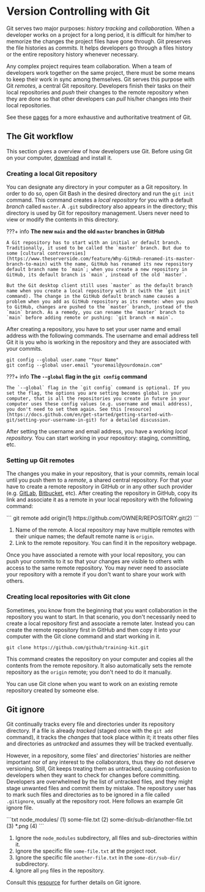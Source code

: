 # Version Controlling with Git

Git serves two major purposes: _history tracking_ and _collaboration._ When a developer works on a project for a long period, it is difficult for him/her to memorize the changes the project files have gone through. Git preserves the file histories as _commits._ It helps developers go through a files history or the entire repository history whenever necessary.

Any complex project requires team collaboration. When a team of developers work together on the same project, there must be some means to keep their work in sync among themselves. Git serves this purpose with Git _remotes_, a central Git repository. Developers finish their tasks on their local repositories and _push_ their changes to the remote repository when they are done so that other developers can _pull_ his/her changes into their local repositories.

See these [pages](https://github.com/git-guides) for a more exhaustive and authoritative treatment of Git.

## The Git workflow

This section gives a overview of how developers use Git. Before using Git on your computer, [download](https://git-scm.com/downloads) and install it.

### Creating a local Git repository

You can designate any directory in your computer as a Git repository. In order to do so, open Git Bash in the desired directory and run the `git init` command. This command creates a _local repository_ for you with a default _branch_ called `master`. A `.git` subdirectory also appears in the directory; this directory is used by Git for repository management. Users never need to view or modify the contents in this directory.

???+ info
    **The new `main` and the old `master` branches in GitHub**

    A Git repository has to start with an initial or default branch. Traditionally, it used to be called the `master` branch. But due to some [cultural controversies](https://www.theserverside.com/feature/Why-GitHub-renamed-its-master-branch-to-main) with the name, GitHub has renamed its new repository default branch name to `main`; when you create a new repository in GitHub, its default branch is `main`, instead of the old `master`.

    But the Git desktop client still uses `master` as the default branch name when you create a local repository with it (with the `git init` command). The change in the GitHub default branch name causes a problem when you add as GitHub repository as its remote: when you push to GitHub, changes are pushed to the `master` branch, instead of the `main` branch. As a remedy, you can rename the `master` branch to `main` before adding remote or pushing: `git branch -m main`.

After creating a repository, you have to set your user name and email address with the following commands. The username and email address tell Git it is you who is working in the repository and they are associated with your commits.

```
git config --global user.name "Your Name"
git config --global user.email "youremail@yourdomain.com"
```

???+ info
    **The `--global` flag in the `git config` command**

    The `--global` flag in the `git config` command is optional. If you set the flag, the options you are setting becomes global in your computer, that is all the repositories you create in future in your computer uses these config values (e.g. username and email address), you don't need to set them again. See this [resource](https://docs.github.com/en/get-started/getting-started-with-git/setting-your-username-in-git) for a detailed discussion.

After setting the username and email address, you have a working _local repository._ You can start working in your repository: staging, committing, etc.

### Setting up Git remotes

The changes you make in your repository, that is your commits, remain local until you push them to a _remote_, a shared central repository. For that your have to create a remote repository in GitHub or in any other such provider (e.g. [GitLab](https://about.gitlab.com/), [Bitbucket](https://bitbucket.org/), etc). After creating the repository in GitHub, copy its link and associate it as a remote in your local repository with the following command:

<div class="annotate" markdown>
```
git remote add origin(1) https://github.com/OWNER/REPOSITORY.git(2)
```
</div>

1. Name of the remote. A local repository may have multiple remotes with their unique names; the default remote name is `origin`.
2. Link to the remote repository. You can find it in the repository webpage.

Once you have associated a remote with your local repository, you can push your commits to it so that your changes are visible to others with access to the same remote repository. You may never need to associate your repository with a remote if you don't want to share your work with others.

### Creating local repositories with Git clone

Sometimes, you know from the beginning that you want collaboration in the repository you want to start. In that scenario, you don't necessarily need to create a local repository first and associate a remote later. Instead you can create the remote repository first in GitHub and then copy it into your computer with the Git clone command and start working in it.

```
git clone https://github.com/github/training-kit.git
```

This command creates the repository on your computer and copies all the contents from the remote repository. It also automatically sets the remote repository as the `origin` remote; you don't need to do it manually.

You can use Git clone when you want to work on an existing remote repository created by someone else.

## Git ignore

Git continually tracks every file and directories under its repository directory. If a file is already _tracked_ (staged once with the `git add` command), it tracks the _changes_ that took place within it; it treats other files and directories as _untracked_ and assumes they will be tracked eventually.

However, in a repository, some files' and directories' histories are neither important nor of any interest to the collaborators, thus they do not deserve versioning. Still, Git keeps treating them as untracked, causing confusion to developers when they want to check for changes before committing. Developers are overwhelmed by the list of untracked files, and they might stage unwanted files and commit them by mistake. The repository user has to mark such files and directories as to be ignored in a file called `.gitignore`, usually at the repository root. Here follows an example Git ignore file.

<div class="annotate" markdown>
```txt
node_modules/ (1)
some-file.txt (2)
some-dir/sub-dir/another-file.txt (3)
*.png (4)
```
</div>

1. Ignore the `node_modules` subdirectory, all files and sub-directories within it.
2. Ignore the specific file `some-file.txt` at the project root.
3. Ignore the specific file `another-file.txt` in the `some-dir/sub-dir/` subdirectory.
4. Ignore all `png` files in the repository.

Consult this [resource](https://www.atlassian.com/git/tutorials/saving-changes/gitignore) for further details on Git ignore.

